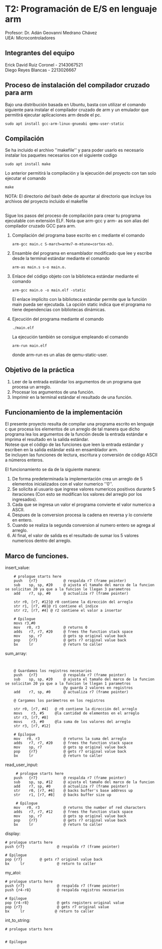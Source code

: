 # T2: Programación de E/S en lenguaje arm
Profesor: Dr. Adán Geovanni Medrano Chávez  
UEA: Microcontroladores

## Integrantes del equipo
Erick David Ruiz Coronel - 2143067521  
Diego Reyes Blancas - 2213026667
    

## Proceso de instalación del compilador cruzado para arm
Bajo una distribución basada en Ubuntu, basta con utilizar el comando
siguiente para instalar el compilador cruzado de arm y un emulador que
permitirá ejecutar aplicaciones arm desde el pc.
````
sudo apt install gcc-arm-linux-gnueabi qemu-user-static
````

## Compilación
Se ha incluido el archivo ''makefile'' y para poder usarlo es necesario instalar los paquetes necesarios con el siguiente codigo
````
sudo apt install make
````
Lo anterior permitirá la compilación y la ejecución del proyecto con tan solo ejecutar el comando
````
make
````
NOTA: El directorio del bash debe de apuntar al directorio que incluye los archivos del proyecto incluido el makefile
## 
Sigue los pasos del proceso de compilación para crear tu
programa ejecutable con extensión ELF. Nota que arm-gcc y arm-
as son alias del compilador cruzado GCC para arm.

1. Compilación del programa base escrito en с mediante el
    comando 
    ````
    arm-gcc main.c S-march=armv7-m-mtune=cortex-m3.
    ````
2. Ensamble del programa en ensamblador modificado que lee y
    escribe desde la terminal estándar mediante el comando 
    ````
    arm-as main.s s-o main.o.
    ````
3. Enlace del código objeto con la biblioteca estándar mediante
    el comando 
    ````
    arm-gcc main.o -о main.elf -static
    ````
    El enlace
    implícito con la biblioteca estándar permite que la función
    main pueda ser ejecutada. La opción static indica que el
    programa no tiene dependencias con bibliotecas dinámicas.
    
4. Ejecución del programa mediante el comando 
    ````
    ./main.elf
    ````
    La ejecución también se consigue empleando el comando 
    ````
    arm-run main.elf
    ````
    donde arm-run es un alias de qemu-static-user.

## Objetivo de la práctica
1. Leer de la entrada estándar los argumentos de un programa
    que procesa un arreglo.
2. Procesar los argumentos de una función.
3. Imprimir en la terminal estándar el resultado de una función.

## Funcionamiento de la implementación
El presente proyecto resulta de compilar una
programa escrito en lenguaje с que procesa los elementos de un
arreglo de tal manera que dicho programa lea los argumentos de
la función desde la entrada estándar e imprima el resultado en la
salida estándar.  
Notese que el código de las funciones que leen la
entrada estándar y escriben en la salida estándar está en
ensamblador arm.  
Se incluyen las funciones de lectura, escritura y conversión de código ASCII a números
enteros.  
  
  
El funcionamiento se da de la siguiente manera:

1. De forma predeterminada la implementación crea un arreglo de 5 elementos inicializados con el valor numerico ''0''.  
2. Se solicita al usuario que ingrese valores numericos positivos durante 5 iteraciones (Con esto se modifican los valores del arreglo por los ingresados).  
3. Cada que se ingresa un valor el programa convierte el valor numerico a ASCII.  
4. Despues de la conversion procesa la cadena en reversa y lo convierte en entero.  
5. Cuando se realiza la segunda conversion al numero entero se agrega al arreglo.
6. Al final, el valor de salida es el resultado de sumar los 5 valores numericos dentro del arreglo.


## Marco de funciones.
insert_value:
````
    # prologue starts here
    push   {r7}            @ respalda r7 (frame pointer)
    sub    sp, sp, #20     @ ajusta el tamaño del marco de la funcion se solicitan 20 ya que a la funcion le llegan 3 parametros
    add    r7, sp, #0      @ actualiza r7 (frame pointer)
    
    str	r0, [r7, #12]@ r0 contiene la dirección del arreglo
	str	r1, [r7, #8]@ r1 contiene el índice    
	str	r2, [r7, #4] @ r2 contiene el valor a insertar
    
    # Epilogue
    movs r3,#0
    mov   r0, r3           @ returns 0
    adds   r7, r7, #20     @ frees the function stack space
    mov    sp, r7          @ gets sp original value back
    pop    {r7}            @ gets r7 original value back
    bx     lr              @ return to caller
````
sum_array:
````
    

    @ Guardamos los registros necesarios
    push   {r7}            @ respalda r7 (frame pointer)
    sub    sp, sp, #20     @ ajusta el tamaño del marco de la funcion se solicitan 20 ya que a la funcion le llegan 1 parametros 
                           @y guarda 2 valores en registros
    add    r7, sp, #0      @ actualiza r7 (frame pointer)

    @ Cargamos los parámetros en los registros

    str	r0, [r7, #4]   @ r0 contiene la dirección del arreglo
	movs	r3, #5     @la cantidad de elementos en el arreglo
	str	r3, [r7, #8]
	movs	r3, #0     @la suma de los valores del arreglo
	str	r3, [r7, #12]
    
    # Epilogue
    mov   r0, r3           @ returns la suma del arreglo
    adds   r7, r7, #20     @ frees the function stack space
    mov    sp, r7          @ gets sp original value back
    pop    {r7}            @ gets r7 original value back
    bx     lr              @ return to caller
````
read_user_input:
````
     # prologue starts here
    push   {r7}            @ respalda r7 (frame pointer)
    sub    sp, sp, #12     @ ajusta el tamaño del marco de la funcion
    add    r7, sp, #0      @ actualiza r7 (frame pointer)
    str    r0, [r7, #4]    @ backs buffer's base address up
    str    r1, [r7, #8]    @ backs buffer size up
    
     # Epilogue
    mov   r0, r3           @ returns the number of red characters
    adds   r7, r7, #12     @ frees the function stack space
    mov    sp, r7          @ gets sp original value back
    pop    {r7}            @ gets r7 original value back
    bx     lr              @ return to caller
````
display:
````
# prologue starts here
push {r7}               @ respalda r7 (frame pointer)

# Epilogue
pop {r7}		@ gets r7 original value back
bx     lr               @ return to caller
````
my_atoi:
````
# prologue starts here
push {r7}               @ respalda r7 (frame pointer)
push {r4-r8}            @ respalda registros necesarios

# Epilogue
pop {r4-r8}             @ gets registers original value
pop {r7}                @ gets r7 original value
bx     lr              @ return to caller
````
int_to_string:
````
# prologue starts here


# Epilogue

````
